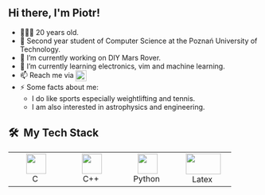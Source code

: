 ## Hi there, I'm Piotr!

- 👨🏻‍💻 20 years old.
- 📖 Second year student of Computer Science at the Poznań University of Technology.
- 🔭 I’m currently working on DIY Mars Rover.
- 🌱 I’m currently learning electronics, vim and machine learning.
- 📫 Reach me via  <a target="_blank" href="baryczkowski.piotr@gmail.com"><img align="center" alt="Gmail" width="22px" src="https://upload.wikimedia.org/wikipedia/commons/a/ab/Gmail_Icon.svg" /></a>
- ⚡ Some facts about me: 
  - I do like sports especially weightlifting and tennis. 
  - I am also interested in astrophysics and engineering.


<h2> 🛠 &nbsp;My Tech Stack</h2> 
<table>
  <tr>
    <td align="center" width="96">
      <a><img src="https://img.icons8.com/color/48/000000/c-programming.png" width="40" height="40"/></a>
      <br>C&nbsp
    </td>
    <td align="center" width="96">
      <a><img src="https://img.icons8.com/color/48/000000/c-plus-plus-logo.png" width="40" height="40"/></a>
      <br>C++&nbsp
    </td>
    <td align="center" width="96">
      <a><img src="https://img.icons8.com/color/48/000000/python.png" width="40" height="40"/></a>
      <br>Python&nbsp
    </td>
    <td align="center" width="96">
      <a><img src="https://upload.wikimedia.org/wikipedia/commons/9/92/LaTeX_logo.svg" width="70" height="42"/></a>
      <br>Latex&nbsp
    </td>
  </tr>
</table>

